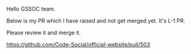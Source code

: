 Hello GSSOC team. 

Below is my PR which I have raised and not get merged yet. It's L-1 PR. 

Please review it and merge it.

https://github.com/Code-Social/official-website/pull/503
